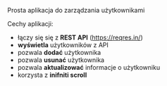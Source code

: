 Prosta aplikacja do zarządzania użytkownikami



Cechy aplikacji: 
* łączy się się z <b>REST API</b> (https://reqres.in/)
* <b>wyświetla</b> użytkowników z API
* pozwala <b>dodać</b> użytkownika
* pozwala <b>usunać</b> użytkownika
* pozwala <b>aktualizować</b> informacje o użytkowniku
* korzysta z <b>inifniti scroll</b>
